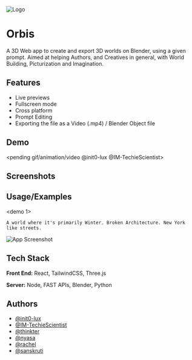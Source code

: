 
![Logo](https://dev-to-uploads.s3.amazonaws.com/uploads/articles/th5xamgrr6se0x5ro4g6.png)


# Orbis

A 3D Web app to create and export 3D worlds on Blender, using a given prompt. Aimed at helping Authors, and Creatives in general, with World Building, Picturization and Imagination.




## Features

- Live previews
- Fullscreen mode
- Cross platform
- Prompt Editing
- Exporting the file as a Video (.mp4) / Blender Object file


## Demo

<pending gif/animation/video @init0-lux @IM-TechieScientist>


## Screenshots



## Usage/Examples

<demo 1>
```prompt
A world where it's primarily Winter. Broken Architecture. New York like streets.
```

![App Screenshot](https://via.placeholder.com/468x300?text=App+Screenshot+Here)


## Tech Stack

**Front End:** React, TailwindCSS, Three.js

**Server:** Node, FAST APIs, Blender, Python


## Authors

- [@init0-lux](https://github.com/init0-lux)
- [@IM-TechieScientist](https://github.com/IM-TechieScientist)
- [@thinkter](https://github.com/thinkter)
- [@nyasa]()
- [@rachel]()
- [@sanskruti]()


